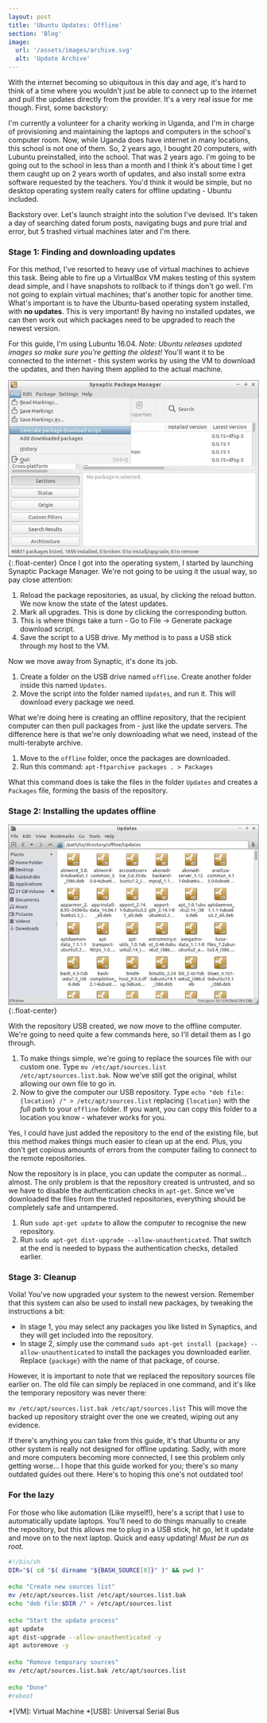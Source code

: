 ```yaml
---
layout: post
title: 'Ubuntu Updates: Offline'
section: 'Blog'
image: 
  url: '/assets/images/archive.svg'
  alt: 'Update Archive'
---
```


With the internet becoming so ubiquitous in this day and age, it's hard to think of a time where you wouldn't just be able to connect up to the internet and pull the updates directly from the provider. It's a very real issue for me though. First, some backstory:

I'm currently a volunteer for a charity working in Uganda, and I'm in charge of provisioning and maintaining the laptops and computers in the school's computer room. Now, while Uganda does have internet in many locations, this school is not one of them. So, 2 years ago, I bought 20 computers, with Lubuntu preinstalled, into the school.
That was 2 years ago. I'm going to be going out to the school in less than a month and I think it's about time I get them caught up on 2 years worth of updates, and also install some extra software requested by the teachers. You'd think it would be simple, but no desktop operating system really caters for offline updating - Ubuntu included.

Backstory over. Let's launch straight into the solution I've devised. It's taken a day of searching dated forum posts, navigating bugs and pure trial and error, but 5 trashed virtual machines later and I'm there.

### Stage 1: Finding and downloading updates

For this method, I've resorted to heavy use of virtual machines to achieve this task. Being able to fire up a VirtualBox VM makes testing of this system dead simple, and I have snapshots to rollback to if things don't go well. I'm not going to explain virtual machines; that's another topic for another time. What's important is to have the Ubuntu-based operating system installed, with **no updates**. This is very important! By having no installed updates, we can then work out which packages need to be upgraded to reach the newest version.

For this guide, I'm using Lubuntu 16.04. *Note: Ubuntu releases updated images so make sure you're getting the oldest!* You'll want it to be connected to the internet - this system works by using the VM to download the updates, and then having them applied to the actual machine.

![Synaptic Package Manager](/assets/images/synaptic.jpg){:.float-center}
Once I got into the operating system, I started by launching Synaptic Package Manager. We're not going to be using it the usual way, so pay close attention:

1. Reload the package repositories, as usual, by clicking the reload button. We now know the state of the latest updates.
2. Mark all upgrades. This is done by clicking the corresponding button.
3. This is where things take a turn - Go to File -> Generate package download script.
4. Save the script to a USB drive. My method is to pass a USB stick through my host to the VM.

Now we move away from Synaptic, it's done its job.

1. Create a folder on the USB drive named `offline`. Create another folder inside this named `Updates`.
2. Move the script into the folder named `Updates`, and run it. This will download every package we need.

What we're doing here is creating an offline repository, that the recipient computer can then pull packages from - just like the update servers. The difference here is that we're only downloading what we need, instead of the multi-terabyte archive.

1. Move to the `offline` folder, once the packages are downloaded.
2. Run this command: `apt-ftparchive packages . > Packages`

What this command does is take the files in the folder `Updates` and creates a `Packages` file, forming the basis of the repository.

### Stage 2: Installing the updates offline
![Synaptic Package Manager](/assets/images/updates.jpg){:.float-center}

With the repository USB created, we now move to the offline computer. We're going to need quite a few commands here, so I'll detail them as I go through.

1. To make things simple, we're going to replace the sources file with our custom one. Type `mv /etc/apt/sources.list /etc/apt/sources.list.bak`. Now we've still got the original, whilst allowing our own file to go in.
2. Now to give the computer our USB repository. Type `echo "deb file:{location} /" > /etc/apt/sources.list` replacing `{location}` with the *full* path to your `offline` folder. If you want, you can copy this folder to a location you know - whatever works for you.

Yes, I could have just added the repository to the end of the existing file, but this method makes things much easier to clean up at the end. Plus, you don't get copious amounts of errors from the computer failing to connect to the remote repositories.

Now the repository is in place, you can update the computer as normal... almost. The only problem is that the repository created is untrusted, and so we have to disable the authentication checks in `apt-get`. Since we've downloaded the files from the trusted repositories, everything should be completely safe and untampered.

1. Run `sudo apt-get update` to allow the computer to recognise the new repository.
2. Run `sudo apt-get dist-upgrade --allow-unauthenticated`. That switch at the end is needed to bypass the authentication checks, detailed earlier.

### Stage 3: Cleanup

Voila! You've now upgraded your system to the newest version. Remember that this system can also be used to install new packages, by tweaking the instructions a bit:

* In stage 1, you may select any packages you like listed in Synaptics, and they will get included into the repository.
* In stage 2, simply use the command `sudo apt-get install {package} --allow-unauthenticated` to install the packages you downloaded earlier. Replace `{package}` with the name of that package, of course.

However, it is important to note that we replaced the repository sources file earlier on. The old file can simply be replaced in one command, and it's like the temporary repository was never there:

`mv /etc/apt/sources.list.bak /etc/apt/sources.list` This will move the backed up repository straight over the one we created, wiping out any evidence.

If there's anything you can take from this guide, it's that Ubuntu or any other system is really not designed for offline updating. Sadly, with more and more computers becoming more connected, I see this problem only getting worse... I hope that this guide worked for you; there's so many outdated guides out there. Here's to hoping this one's not outdated too!

### For the lazy

For those who like automation (Like myself!), here's a script that I use to automatically update laptops. You'll need to do things manually to create the repository, but this allows me to plug in a USB stick, hit go, let it update and move on to the next laptop. Quick and easy updating! *Must be run as root.*

``` sh
#!/bin/sh
DIR="$( cd "$( dirname "${BASH_SOURCE[0]}" )" && pwd )"

echo "Create new sources list"
mv /etc/apt/sources.list /etc/apt/sources.list.bak
echo "deb file:$DIR /" > /etc/apt/sources.list

echo "Start the update process"
apt update
apt dist-upgrade --allow-unauthenticated -y
apt autoremove -y

echo "Remove temporary sources"
mv /etc/apt/sources.list.bak /etc/apt/sources.list

echo "Done"
#reboot
```

*[VM]: Virtual Machine
*[USB]: Universal Serial Bus

